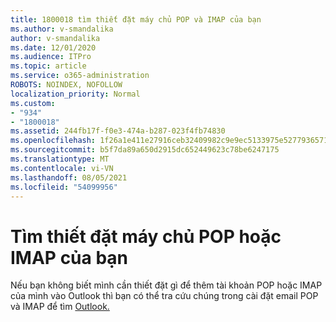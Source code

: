 ```yaml
---
title: 1800018 tìm thiết đặt máy chủ POP và IMAP của bạn
ms.author: v-smandalika
author: v-smandalika
ms.date: 12/01/2020
ms.audience: ITPro
ms.topic: article
ms.service: o365-administration
ROBOTS: NOINDEX, NOFOLLOW
localization_priority: Normal
ms.custom:
- "934"
- "1800018"
ms.assetid: 244fb17f-f0e3-474a-b287-023f4fb74830
ms.openlocfilehash: 1f26a1e411e27916ceb32409982c9e9ec5133975e527793657160b598f7da892
ms.sourcegitcommit: b5f7da89a650d2915dc652449623c78be6247175
ms.translationtype: MT
ms.contentlocale: vi-VN
ms.lasthandoff: 08/05/2021
ms.locfileid: "54099956"
---
```

# <a name="find-your-pop-or-imap-server-settings"></a>Tìm thiết đặt máy chủ POP hoặc IMAP của bạn

Nếu bạn không biết mình cần thiết đặt gì để thêm tài khoản POP hoặc IMAP của mình vào Outlook thì bạn có thể tra cứu chúng trong cài đặt email POP và IMAP để tìm [Outlook.](https://support.office.com/article/8361e398-8af4-4e97-b147-6c6c4ac95353.aspx)
  
 